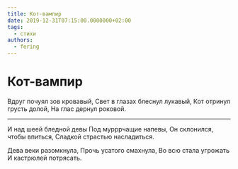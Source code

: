 ```yaml
---
title: Кот-вампир
date: 2019-12-31T07:15:00.0000000+02:00
tags:
  - стихи
authors:
  - fering
---
```

# Кот-вампир

Вдруг почуял зов кровавый,
Свет в глазах блеснул лукавый,
Кот отринул грусть долой,
На глас дернул роковой.

***

И над шеей бледной девы
Под мурррчащие напевы,
Он склонился, чтобы впиться,
Сладкой страстью насладиться.

Дева веки разомкнула,
Прочь усатого смахнула,
Во всю стала угрожать
И кастрюлей потрясать.